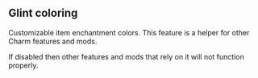 ## Glint coloring

Customizable item enchantment colors. This feature is a helper for other Charm features and mods.

If disabled then other features and mods that rely on it will not function properly.